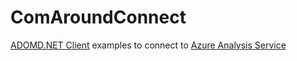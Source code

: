 # ComAroundConnect

[ADOMD.NET Client](https://docs.microsoft.com/en-us/analysis-services/adomd/multidimensional-models-adomd-net-client/adomd-net-client-programming?view=asallproducts-allversions) examples to connect to [Azure Analysis Service](https://azure.microsoft.com/sv-se/services/analysis-services/)
